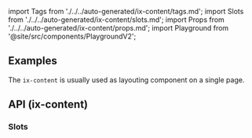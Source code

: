 import Tags from './../../auto-generated/ix-content/tags.md';
import Slots from './../../auto-generated/ix-content/slots.md';
import Props from './../../auto-generated/ix-content/props.md';
import Playground from '@site/src/components/PlaygroundV2';

## Examples

The `ix-content` is usually used as layouting component on a single page.

<Playground name="content" examplesByName height="18rem" noMargin></Playground>

## API (ix-content)

### Slots

<Slots />


